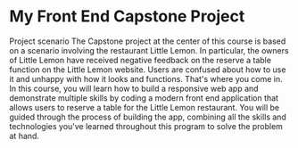 # My Front End Capstone Project

Project scenario
The Capstone project at the center of this course is based on a scenario involving the restaurant Little Lemon. In particular, the owners of Little Lemon have received negative feedback on the reserve a table function on the Little Lemon website. Users are confused about how to use it and unhappy with how it looks and functions. That's where you come in. In this course, you will learn how to build a responsive web app and demonstrate multiple skills by coding a modern front end application that allows users to reserve a table for the Little Lemon restaurant. You will be guided through the process of building the app, combining all the skills and technologies you've learned throughout this program to solve the problem at hand.
